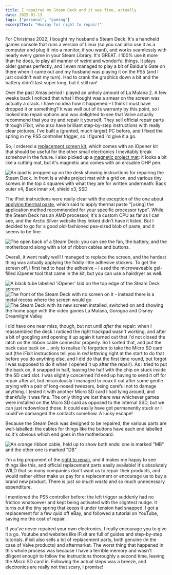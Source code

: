 ```yaml
---
title: I repaired my Steam Deck and it was fine, actually
date: 2025-01-13
tags: ["personal", "gaming"]
excerptText: "Hooray for right to repair!"
---
```


For Christmas 2022, I bought my husband a Steam Deck. It's a handheld games console that runs a version of Linux (so you can also use it as a computer and plug it into a monitor, if you want), and works seamlessly with nearly every game in your Steam Library. It's GREAT. I 100% use it more than he does, to play all manner of weird and wonderful things. It plays older games perfectly, and I even managed to play a bit of Baldur's Gate on there when it came out and my husband was playing it on the PS5 (and I just couldn't wait my turn). Had to crank the graphics down a bit and the battery didn't last super long, but it still ran! 

Over the past Xmas period I played an unholy amount of La Mulana 2. A few weeks back I noticed that what I thought was a smear on the screen was actually a crack. I have no idea how it happened &ndash; I think I must have dropped it or something? It was well out of its warranty by this point, so I looked into repair options and was delighted to see that Valve actually recommend that you try and repair it yourself. They sell official repair parts through iFixit, who also have brilliant step-by-step instructions with really clear pictures. I've built a (granted, much larger) PC before, and I fixed the spring in my PS5 controller trigger, so I figured I'd give it a go.

So, I ordered a [replacement screen kit](https://www.ifixit.com/en-gb/products/steam-deck-64gb-or-256gb-screen), which comes with an iOpener kit that should be useful for the other small electronics I inevitably break somehow in the future. I also picked up a [magnetic project mat](https://www.ifixit.com/en-gb/products/magnetic-project-mat): it looks a bit like a cutting mat, but it's magnetic and comes with an erasable OHP pen. 

![An ipad is propped up on the desk showing instructions for repairing the Steam Deck. In front is a white project mat with a grid on, and various tiny screws in the top 4 squares with what they are for written underneath: Back outer x4, Back inner x4, shield x3, SSD](/img/blog/steam-deck-repair/steam-deck-project-mat.jpeg)

The iFixit instructions were really clear with the exception of the one about [applying thermal paste](https://www.ifixit.com/Guide/How+to+Apply+Thermal+Paste/744), which said to apply thermal paste "[using] the application method recommended for your specific processor type". While the Steam Deck has an AMD processor, it's a custom CPU as far as I can see, and the Arctic Silver website they linked didn't have it listed. But I decided to go for a good old-fashioned pea-sized blob of paste, and it seems to be fine.

![The open back of a Steam Deck: you can see the fan, the battery, and the motherboard along with a lot of ribbon cables and buttons.](/img/blog/steam-deck-repair/steam-deck-open.jpeg)

Overall, it went really well! I managed to replace the screen, and the hardest thing was actually applying the fiddly little adhesive stickers. To get the screen off, I first had to heat the adhesive &ndash; I used the microwaveable gel-filled iOpener tool that came in the kit, but you can use a hairdryer as well. 

<div class="content-grid">
<img alt="A black tube labelled 'iOpener' laid on the top edge of the Steam Deck screen" src="/img/blog/steam-deck-repair/iopener.jpeg">
<img alt="The front of the Steam Deck with no screen on it - instead there is a metal recess where the screen would go" src="/img/blog/steam-deck-repair/steam-deck-no-screen.jpeg">
</div>

<img alt="The Steam Deck with its new screen installed, switched on and showing the home page with the video games La Mulana, Gorogoa and Disney Dreamlight Valley" src="/img/blog/steam-deck-repair/steam-deck-fixed.jpeg">

I did have one near miss, though, but not until *after* the repair: when I reassembled the deck I noticed the right trackpad wasn't working, and after a bit of googling and opening it up again it turned out that I'd not closed the latch on the ribbon cable connector properly. So I sorted that, and put the back case back on... only to realise I'd forgotten to take the Micro SD card out (the iFixit instructions tell you in _red lettering_ right at the start to do that before you do anything else, and I did do that the first time round, but forgot I was supposed to do it when I opened it up after the repair). As I tried to put the back on, it snapped in half, leaving the half with the chip on stuck inside the SD card slot. I was slightly concerned I'd end up having to send it off for repair after all, but miraculously I managed to coax it out after some gentle prying with a pair of long-nosed tweezers, being careful not to damage anything. I tested it with another Micro SD card I had lying around, and thankfully it was fine. The only thing we lost there was whichever games were installed on the Micro SD card as opposed to the internal SSD, but we can just redownload those. It could easily have got permanently stuck or I could've damanged the contacts somehow. A lucky escape! 

Because the Steam Deck was designed to be repaired, the various parts are well-labelled: the cables for things like the buttons have each end labelled so it's obvious which end goes in the motherboard. 

![An orange ribbon cable, held up to show both ends: one is marked "MB" and the other one is marked "DB"](/img/blog/steam-deck-repair/ribbon-cable.jpeg)

I'm a big proponent of the [right to repair](https://www.europarl.europa.eu/news/en/press-room/20240419IPR20590/right-to-repair-making-repair-easier-and-more-appealing-to-consumers), and it makes me happy to see things like this, and official replacement parts easily available! It's absolutely WILD that so many companies don't want us to repair their products, and would rather either make us pay for a replacement or encourage us to buy a brand new product. There is just _so much waste_ and so much unnecessary expenditure. 

I mentioned the PS5 controller before: the left trigger suddenly had no friction whatsoever and kept being activated with the slightest nudge. It turns out the tiny spring that keeps it under tension had snapped. I got a replacement for a few quid off eBay, and followed a tutorial on YouTube, saving me the cost of repair. 

If you've never repaired your own electronics, I really encourage you to give it a go. Youtube and websites like iFixit are full of guides and step-by-step tutorials. iFixit also sells a lot of replacement parts, both genuine (in the case of Valve products) and aftermarket. The worst thing that happened in this whole process was because I have a terrible memory and wasn't diligent enough to follow the instructions thoroughly a second time, leaving the Micro SD card in. Following the actual steps was a breeze, and electronics are really not that scary, I promise!
